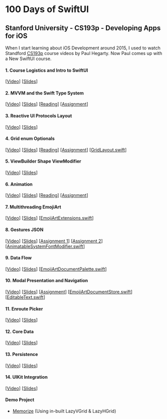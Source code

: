 # 100 Days of SwiftUI

## Stanford University - CS193p - Developing Apps for iOS
When I start learning about iOS Development around 2015, I used to watch Standford [CS193p](https://cs193p.sites.stanford.edu/) course videos by Paul Hegarty. Now Paul comes up with a New SwiftUI course.

#### 1. Course Logistics and Intro to SwiftUI
[[Video](https://youtu.be/jbtqIBpUG7g)] [[Slides](/CS193p/Slides/l1.pdf)]

#### 2. MVVM and the Swift Type System
[[Video](https://youtu.be/4GjXq2Sr55Q)] [[Slides](/CS193p/Slides/l2.pdf)] [[Reading](/CS193p/Reading/r1.pdf)] [[Assignment](/CS193p/Assignment/a1.pdf)]

#### 3. Reactive UI Protocols Layout
[[Video](https://youtu.be/SIYdYpPXil4)] [[Slides](/CS193p/Slides/l3.pdf)]

#### 4. Grid enum Optionals
[[Video](https://youtu.be/eHEeWzFP6O4)] [[Slides](/CS193p/Slides/l4.pdf)] [[Reading](/CS193p/Reading/r2.pdf)] [[Assignment](/CS193p/Assignment/a2.pdf)] [[GridLayout.swift](/CS193p/Others/GridLayout.swift.zip?raw=true)]

#### 5. ViewBuilder Shape ViewModifier
[[Video](https://youtu.be/oDKDGCRdSHc)] [[Slides](/CS193p/Slides/l5.pdf)]

#### 6. Animation
[[Video](https://youtu.be/3krC2c56ceQ)] [[Slides](/CS193p/Slides/l6.pdf)] [[Reading](/CS193p/Reading/r3.pdf)] [[Assignment](/CS193p/Assignment/a3.pdf)]

#### 7. Multithreading EmojiArt
[[Video](https://youtu.be/tmx-OwkBWxA)] [[Slides](/CS193p/Slides/l7.pdf)] [[EmojiArtExtensions.swift](/CS193p/Others/EmojiArtExtensions.swift.zip)]

#### 8. Gestures JSON
[[Video](https://youtu.be/v=mz-rNLWJ0bk)] [[Slides](/CS193p/Slides/l8.pdf)] [[Assignment 1](/CS193p/Assignment/a4.pdf)] [[Assignment 2](/CS193p/Assignment/a5.pdf)] [[AnimatableSystemFontModifier.swift](/CS193p/Others/AnimatableSystemFontModifier.swift.zip)]

#### 9. Data Flow
[[Video](https://youtu.be/0i152oA3T3s)] [[Slides](/CS193p/Slides/l9.pdf)] [[EmojiArtDocumentPalette.swift](/CS193p/Others/EmojiArtDocumentPalette.swift.zip)]

#### 10. Modal Presentation and Navigation
[[Video](https://youtu.be/CKexGQuIO7E)] [[Slides](/CS193p/Slides/l10.pdf)] [[Assignment](/CS193p/Assignment/a6.pdf)] [[EmojiArtDocumentStore.swift](/CS193p/Others/EmojiArtDocumentStore.swift.zip)] [[EditableText.swift](/CS193p/Others/EditableText.swift.zip)]

#### 11. Enroute Picker
[[Video](https://youtu.be/fCfC6m7XUew)] [[Slides](/CS193p/Slides/l11.pdf)]

#### 12. Core Data
[[Video](https://youtu.be/yOhyOpXvaec)] [[Slides](/CS193p/Slides/l12.pdf)]

#### 13. Persistence
[[Video](https://youtu.be/fTNPRhGGP-0)] [[Slides](/CS193p/Slides/l13.pdf)]

#### 14. UIKit Integration
[[Video](https://youtu.be/GRX5Dha_Clw)] [[Slides](/CS193p/Slides/l14.pdf)]

#### Demo Project
- [Memorize](CS193p/Demo1-Memorize) (Using in-built LazyVGrid & LazyHGrid)
